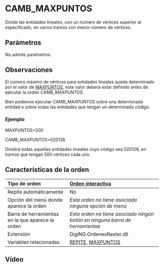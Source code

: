 # CAMB\_MAXPUNTOS

Divide las entidades lineales, con un número de vértices superior al especificado, en varios tramos con menor número de vértices.

## Parámetros

No admite parámetros.

## Observaciones

El número máximo de vértices para entidades lineales queda determinado por el valor de [MAXPUNTOS](/digi3d-net/referencia/digi3d.net/ventana-de-dibujo/ordenes/c/MAXPUNTOS.html), este valor deberá estar definido antes de ejecutar la orden _CAMB\_MAXPUNTOS_.

Bien podemos ejecutar CAMB\_MAXPUNTOS sobre una determinada entidad o sobre todas las entidades que tengan un determinado código.

### Ejemplo

MAXPUNTOS=500

CAMB\_MAXPUNTOS=020126

Dividirá todas aquellas entidades lineales cuyo código sea 020126, en tramos que tengan 500 vértices cada uno

## Características de la orden

| Tipo de orden | [Orden interactiva](camb-maxpuntos.md) |
| :--- | :--- |
| Repite automáticamente | No |
| Opción del menú donde aparece la orden | _Esta orden no tiene asociada ninguna opción de menú_ |
| Barra de herramientas en la que aparece la orden | _Esta orden no tiene asociado ningún botón en ninguna barra de herramientas_ |
| Extensión | DigiNG.OrdenesRaster.dll |
| Variables relacionadas | [REPITE](/digi3d-net/referencia/digi3d.net/ventana-de-dibujo/ordenes/c/REPITE.html), [MAXPUNTOS](/digi3d-net/referencia/digi3d.net/ventana-de-dibujo/ordenes/c/MAXPUNTOS.html) |

## Vídeo

